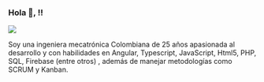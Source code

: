 ### Hola 👋, !!
![](https://user-images.githubusercontent.com/79730484/131279610-97478f01-fe76-4e8d-863e-2c2b81b409f5.PNG)

Soy una ingeniera mecatrónica Colombiana de 25 años apasionada al desarrollo
y con habilidades en Angular, Typescript, JavaScript, Html5, PHP, SQL, Firebase (entre otros) ,
además de manejar metodologías como SCRUM y Kanban.











